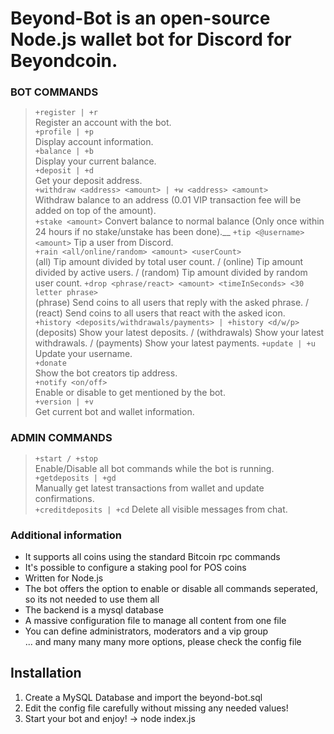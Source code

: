 # Beyond-Bot is an open-source Node.js wallet bot for Discord for Beyondcoin.

### BOT COMMANDS
> ```+register | +r```  
Register an account with the bot.  
```+profile | +p```  
Display account information.  
```+balance | +b```  
Display your current balance.  
```+deposit | +d```  
Get your deposit address.  
```+withdraw <address> <amount> | +w <address> <amount>```  
Withdraw balance to an address (0.01 VIP transaction fee will be added on top of the amount).  
```+stake <amount>```
Convert balance to normal balance (Only once within 24 hours if no stake/unstake has been done).__
```+tip <@username> <amount>```
Tip a user from Discord.  
```+rain <all/online/random> <amount> <userCount>```  
(all) Tip amount divided by total user count. / (online) Tip amount divided by active users. / (random) Tip amount divided by random user count.
```+drop <phrase/react> <amount> <timeInSeconds> <30 letter phrase>```  
(phrase) Send coins to all users that reply with the asked phrase. / (react) Send coins to all users that react with the asked icon.  
```+history <deposits/withdrawals/payments> | +history <d/w/p>```  
(deposits) Show your latest deposits. / (withdrawals) Show your latest withdrawals. / (payments) Show your latest payments. 
```+update | +u```  
Update your username.  
```+donate```  
Show the bot creators tip address.  
```+notify <on/off>```  
Enable or disable to get mentioned by the bot.  
```+version | +v```  
Get current bot and wallet information.  

### ADMIN COMMANDS
> ```+start / +stop```  
Enable/Disable all bot commands while the bot is running.  
```+getdeposits | +gd```   
Manually get latest transactions from wallet and update confirmations.  
```+creditdeposits | +cd```
Delete all visible messages from chat.

### Additional information

- It supports all coins using the standard Bitcoin rpc commands  
- It's possible to configure a staking pool for POS coins  
- Written for Node.js  
- The bot offers the option to enable or disable all commands seperated, so its not needed to use them all  
- The backend is a mysql database  
- A massive configuration file to manage all content from one file  
- You can define administrators, moderators and a vip group  
... and many many many more options, please check the config file  

## Installation
1. Create a MySQL Database and import the beyond-bot.sql  
2. Edit the config file carefully without missing any needed values!
3. Start your bot and enjoy! -> node index.js
